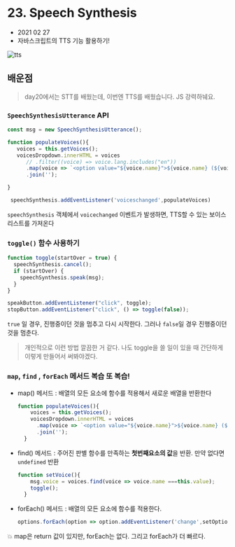 # 23. Speech Synthesis

- 2021 02 27
- 자바스크립트의 TTS 기능 활용하기!

![tts](C:\Users\multicampus\Desktop\SJ\JavaScript30\image\23.png)

## 배운점

>  day20에서는 STT를 배웠는데, 이번엔 TTS를 배웠습니다. JS 강력하눼요.

### `SpeechSynthesisUtterance` API

```javascript
const msg = new SpeechSynthesisUtterance();

function populateVoices(){
   voices = this.getVoices();
   voicesDropdown.innerHTML = voices
   	  // .filter((voice) => voice.lang.includes("en"))
      .map(voice => `<option value="${voice.name}">${voice.name} (${voice.lang})</option>`)
      .join('');

}

 speechSynthesis.addEventListener('voiceschanged',populateVoices)
```

`speechSynthesis` 객체에서 `voicechanged` 이벤트가 발생하면, TTS할 수 있는 보이스 리스트를 가져온다



### `toggle()` 함수 사용하기

```javascript
function toggle(startOver = true) {
  speechSynthesis.cancel();
  if (startOver) {
    speechSynthesis.speak(msg);
  }
}

speakButton.addEventListener("click", toggle);
stopButton.addEventListener("click", () => toggle(false));
```

`true` 일 경우, 진행중이던 것을 멈추고 다시 시작한다. 그러나 `false`일 경우 진행중이던 것을 멈춘다.

> 개인적으로 이런 방법 깔끔한 거 같다. 나도 toggle을 쓸 일이 있을 때 간단하게 이렇게 만들어서 써봐야겠다.



### `map`, `find` , `forEach` 메서드 복습 또 복습!

- map() 메서드 : 배열의 모든 요소에 함수를 적용해서 새로운 배열을 반환한다

  ```javascript
  function populateVoices(){
      voices = this.getVoices();
      voicesDropdown.innerHTML = voices
        .map(voice => `<option value="${voice.name}">${voice.name} (${voice.lang})</option>`)
        .join('');
    }
  ```

  

- find() 메서드 : 주어진 판별 함수를 만족하는 **첫번째요소의 값**을 반환. 만약 없다면 `undefined` 반환

  ```javascript
  function setVoice(){
      msg.voice = voices.find(voice => voice.name ===this.value);
      toggle();
    }
  ```

  

- forEach() 메서드 : 배열의 모든 요소에 함수를 적용한다.

  ```javascript
  options.forEach(option => option.addEventListener('change',setOption))  
  ```

  

💥 map은 return 값이 있지만, forEach는 없다. 그리고 forEach가 더 빠르다.



